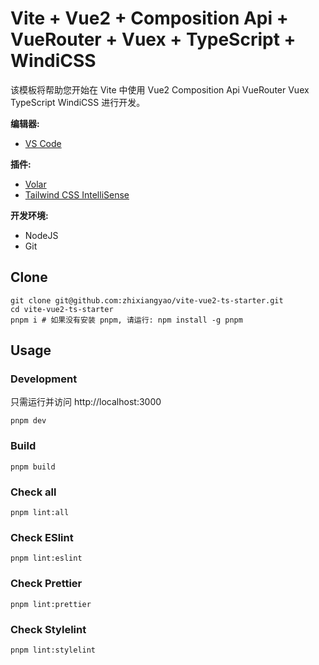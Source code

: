 # Vite + Vue2 + Composition Api + VueRouter + Vuex + TypeScript + WindiCSS

该模板将帮助您开始在 Vite 中使用 Vue2 Composition Api VueRouter Vuex TypeScript WindiCSS 进行开发。

**编辑器:**

- [VS Code](https://code.visualstudio.com/)

**插件:**

- [Volar](https://marketplace.visualstudio.com/items?itemName=johnsoncodehk.volar)
- [Tailwind CSS IntelliSense](https://marketplace.visualstudio.com/items?itemName=bradlc.vscode-tailwindcss)

**开发环境:**

- NodeJS
- Git

## Clone

```shell
git clone git@github.com:zhixiangyao/vite-vue2-ts-starter.git
cd vite-vue2-ts-starter
pnpm i # 如果没有安装 pnpm, 请运行: npm install -g pnpm
```

## Usage

### Development

只需运行并访问 http://localhost:3000

```shell
pnpm dev
```

### Build

```shell
pnpm build
```

### Check all

```shell
pnpm lint:all
```

### Check ESlint

```shell
pnpm lint:eslint
```

### Check Prettier

```shell
pnpm lint:prettier
```

### Check Stylelint

```shell
pnpm lint:stylelint
```
